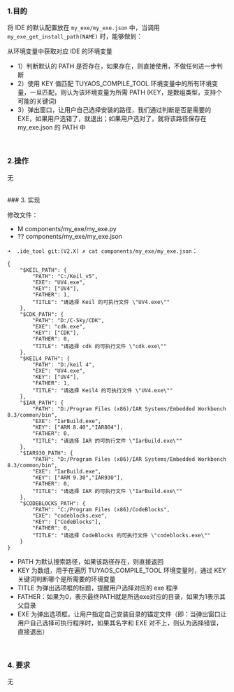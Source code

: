 
### 1.目的

将 IDE 的默认配置放在 `my_exe/my_exe.json` 中，当调用 `my_exe_get_install_path(NAME)` 时，能够做到：

从环境变量中获取对应 IDE 的环境变量
- 1）判断默认的 PATH 是否存在，如果存在，则直接使用，不做任何进一步判断
- 2）使用 KEY 值匹配 TUYAOS_COMPILE_TOOL 环境变量中的所有环境变量，一旦匹配，则认为该环境变量为所需 PATH (KEY，是数组类型，支持个可能的关键词)
- 3）弹出窗口，让用户自己选择安装的路径，我们通过判断是否是需要的 EXE，如果用户选错了，就退出；如果用户选对了，就将该路径保存在 my_exe.json 的 PATH 中

</br>

### 2.操作

无

</br>
### 3. 实现

修改文件：

- M components/my_exe/my_exe.py
- ?? components/my_exe/my_exe.json

`➜  .ide_tool git:(V2.X) ✗ cat components/my_exe/my_exe.json`：

```
{
    "$KEIL_PATH": {
        "PATH": "C:/Keil_v5",
        "EXE": "UV4.exe",
        "KEY": ["UV4"],
        "FATHER": 1,
        "TITLE": "请选择 Keil 的可执行文件 \"UV4.exe\""
    },
    "$CDK_PATH": {
        "PATH": "D:/C-Sky/CDK",
        "EXE": "cdk.exe",
        "KEY": ["CDK"],
        "FATHER": 0,
        "TITLE": "请选择 cdk 的可执行文件 \"cdk.exe\""
    },
    "$KEIL4_PATH": {
        "PATH": "D:/keil 4",
        "EXE": "UV4.exe",
        "KEY": ["UV4"],
        "FATHER": 1,
        "TITLE": "请选择 Keil4 的可执行文件 \"UV4.exe\""
    },
    "$IAR_PATH": {
        "PATH": "D:/Program Files (x86)/IAR Systems/Embedded Workbench 8.3/common/bin",
        "EXE": "IarBuild.exe",
        "KEY": ["ARM 8.40","IAR804"],
        "FATHER": 0,
        "TITLE": "请选择 IAR 的可执行文件 \"IarBuild.exe\""
    },
    "$IAR930_PATH": {
        "PATH": "D:/Program Files (x86)/IAR Systems/Embedded Workbench 8.3/common/bin",
        "EXE": "IarBuild.exe",
        "KEY": ["ARM 9.30","IAR930"],
        "FATHER": 0,
        "TITLE": "请选择 IAR 的可执行文件 \"IarBuild.exe\""
    },
    "$CODEBLOCKS_PATH": {
        "PATH": "C:/Program Files (x86)/CodeBlocks",
        "EXE": "codeblocks.exe",
        "KEY": ["CodeBlocks"],
        "FATHER": 0,
        "TITLE": "请选择 CodeBlocks 的可执行文件 \"codeblocks.exe\""
    }
}
```

- PATH 为默认搜索路径，如果该路径存在，则直接返回
- KEY 为数组，用于在遍历 TUYAOS_COMPILE_TOOL 环境变量时，通过 KEY 关键词判断哪个是所需要的环境变量
- TITLE 为弹出选项框的标题，提醒用户选择对应的 exe 程序
- FATHER：如果为0，表示最终PATH就是所选exe对应的目录，如果为1表示其父目录
- EXE 为弹出选项框，让用户指定自己安装目录的锚定文件（即：当弹出窗口让用户自己选择可执行程序时，如果其名字和 EXE 对不上，则认为选择错误，直接退出）


</br>

### 4. 要求

无

